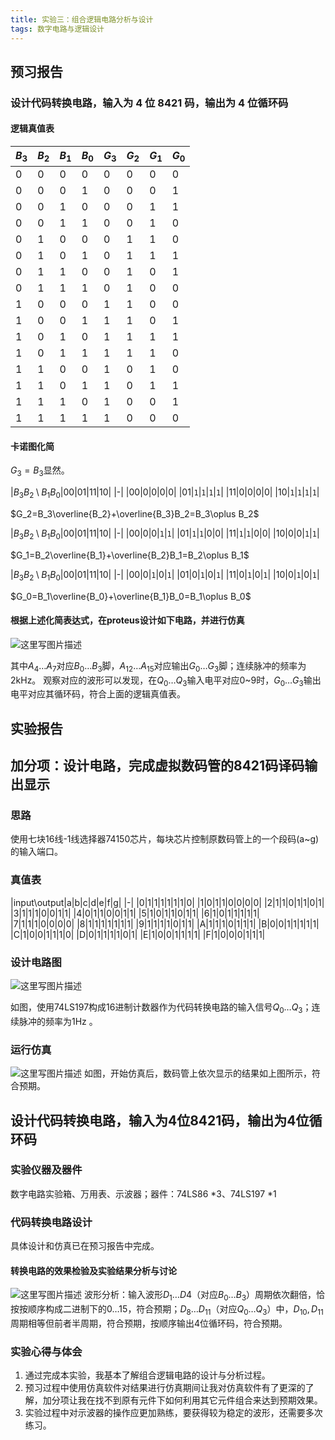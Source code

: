 ```yaml
---
title: 实验三：组合逻辑电路分析与设计
tags: 数字电路与逻辑设计
---
```

## 预习报告

### 设计代码转换电路，输入为 4 位 8421 码，输出为 4 位循环码

#### 逻辑真值表

|$B_3$|$B_2$|$B_1$|$B_0$|$G_3$|$G_2$|$G_1$|$G_0$|
|-|-|-|-|-|-|-|-|
|0|0|0|0|0|0|0|0|
|0|0|0|1|0|0|0|1|
|0|0|1|0|0|0|1|1|
|0|0|1|1|0|0|1|0|
|0|1|0|0|0|1|1|0|
|0|1|0|1|0|1|1|1|
|0|1|1|0|0|1|0|1|
|0|1|1|1|0|1|0|0|
|1|0|0|0|1|1|0|0|
|1|0|0|1|1|1|0|1|
|1|0|1|0|1|1|1|1|
|1|0|1|1|1|1|1|0|
|1|1|0|0|1|0|1|0|
|1|1|0|1|1|0|1|1|
|1|1|1|0|1|0|0|1|
|1|1|1|1|1|0|0|0|

#### 卡诺图化简

$G_3=B_3$显然。

|$B_3B_2\setminus B_1B_0$|00|01|11|10|
|-|
|00|0|0|0|0|
|01|`1`|`1`|`1`|`1`|
|11|0|0|0|0|
|10|`1`|`1`|`1`|`1`|

$G_2=B_3\overline{B_2}+\overline{B_3}B_2=B_3\oplus B_2$

|$B_3B_2\setminus B_1B_0$|00|01|11|10|
|-|
|00|0|0|`1`|`1`|
|01|`1`|`1`|0|0|
|11|`1`|`1`|0|0|
|10|0|0|`1`|`1`|

$G_1=B_2\overline{B_1}+\overline{B_2}B_1=B_2\oplus B_1$

|$B_3B_2\setminus B_1B_0$|00|01|11|10|
|-|
|00|0|`1`|0|`1`|
|01|0|`1`|0|`1`|
|11|0|`1`|0|`1`|
|10|0|`1`|0|`1`|

$G_0=B_1\overline{B_0}+\overline{B_1}B_0=B_1\oplus B_0$

#### 根据上述化简表达式，在proteus设计如下电路，并进行仿真

![这里写图片描述](https://img-blog.csdn.net/20180827202707186)

其中$A_4\ldots A_7$对应$B_0\ldots B_3$脚，$A_{12}\ldots A_{15}$对应输出$G_0\ldots G_3$脚；连续脉冲的频率为2kHz。
观察对应的波形可以发现，在$Q_0\ldots Q_3$输入电平对应0~9时，$G_0\ldots G_3$输出电平对应其循环码，符合上面的逻辑真值表。

## 实验报告

## 加分项：设计电路，完成虚拟数码管的8421码译码输出显示

### 思路

使用七块16线-1线选择器74150芯片，每块芯片控制原数码管上的一个段码(a~g)的输入端口。

### 真值表

|input\output|a|b|c|d|e|f|g|
|-|
|0|1|1|1|1|1|1|0|
|1|0|1|1|0|0|0|0|
|2|1|1|0|1|1|0|1|
|3|1|1|1|0|0|1|1|
|4|0|1|1|0|0|1|1|
|5|1|0|1|1|0|1|1|
|6|1|0|1|1|1|1|1|
|7|1|1|1|0|0|0|0|
|8|1|1|1|1|1|1|1|
|9|1|1|1|1|0|1|1|
|A|1|1|1|0|1|1|1|
|B|0|0|1|1|1|1|1|
|C|1|0|0|1|1|1|0|
|D|0|1|1|1|1|0|1|
|E|1|0|0|1|1|1|1|
|F|1|0|0|0|1|1|1|

### 设计电路图

![这里写图片描述](https://img-blog.csdn.net/20180827203816265)

如图，使用74LS197构成16进制计数器作为代码转换电路的输入信号$Q_0\ldots Q_3$；连续脉冲的频率为1Hz 。

### 运行仿真

![这里写图片描述](https://img-blog.csdn.net/20180827204112509)
如图，开始仿真后，数码管上依次显示的结果如上图所示，符合预期。

## 设计代码转换电路，输入为4位8421码，输出为4位循环码

### 实验仪器及器件

数字电路实验箱、万用表、示波器；器件：74LS86 *3、74LS197 *1

### 代码转换电路设计

具体设计和仿真已在预习报告中完成。

#### 转换电路的效果检验及实验结果分析与讨论

![这里写图片描述](https://img-blog.csdn.net/2018082720314821)
波形分析：输入波形$D_1\ldots D4$（对应$B_0\ldots B_3$）周期依次翻倍，恰按按顺序构成二进制下的$0\ldots15$，符合预期；$D_8\ldots D_{11}$（对应$Q_0\ldots Q_3$）中，$D_{10},D_{11}$周期相等但前者半周期，符合预期，按顺序输出4位循环码，符合预期。

### 实验心得与体会

1. 通过完成本实验，我基本了解组合逻辑电路的设计与分析过程。
2. 预习过程中使用仿真软件对结果进行仿真期间让我对仿真软件有了更深的了解，加分项让我在找不到原有元件下如何利用其它元件组合来达到预期效果。
3. 实验过程中对示波器的操作应更加熟练，要获得较为稳定的波形，还需要多次练习。
